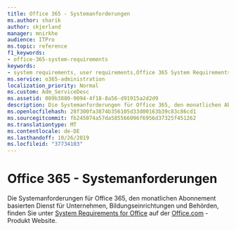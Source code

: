 ```yaml
---
title: Office 365 - Systemanforderungen
ms.author: sharik
author: skjerland
manager: mnirkhe
audience: ITPro
ms.topic: reference
f1_keywords:
- office-365-system-requirements
keywords:
- system requirements, user requirements,Office 365 System Requirements
ms.service: o365-administration
localization_priority: Normal
ms.custom: Adm_ServiceDesc
ms.assetid: 089b3880-9094-4f18-8a56-d91915a2d2d9
description: Die Systemanforderungen für Office 365, den monatlichen Abonnement basierten Dienst für Unternehmen, Bildungseinrichtungen und Behörden, finden Sie unter System Requirements for Office auf der Office.com-Produkt Website.
ms.openlocfilehash: 28f300fa3874b356105d33d00163b39c83c86cd1
ms.sourcegitcommit: fb245074a57da585566096f6956d37325f451262
ms.translationtype: MT
ms.contentlocale: de-DE
ms.lasthandoff: 10/26/2019
ms.locfileid: "37734103"
---
```

# <a name="office-365-system-requirements"></a>Office 365 - Systemanforderungen

Die Systemanforderungen für Office 365, den monatlichen Abonnement basierten Dienst für Unternehmen, Bildungseinrichtungen und Behörden, finden Sie unter [System Requirements for Office](https://go.microsoft.com/fwlink/?LinkID=626095&amp;clcid=0x409) auf der [Office.com](https://go.microsoft.com/fwlink/?LinkID=509817&amp;clcid=0x409) -Produkt Website. 
  

